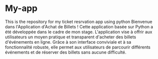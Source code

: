 # My-app
This is the repository for my ticket resrvation app using python
Bienvenue dans l'Application d'Achat de Billets ! Cette application basée sur Python a été développée dans le cadre de mon stage. 
L'application vise à offrir aux utilisateurs un moyen pratique et transparent d'acheter des billets d'événements en ligne.
Grâce à son interface conviviale et à sa fonctionnalité robuste, elle permet aux utilisateurs de parcourir différents événements et de réserver des billets sans aucune difficulté.
